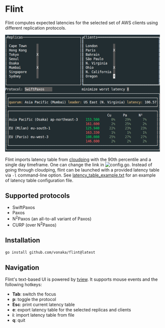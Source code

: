 # Flint

Flint computes expected latencies for the selected set of AWS clients using different replication protocols.

![Screenshot](flint.png)

Flint imports latency table from [cloudping](https://www.cloudping.co/grid/p_90/timeframe/1D)
with the 90th percentile and a single day timeframe. One can change the link in ![config.go](config.go).
Instead of going through cloudping, flint can be launched with a provided latency table via `-l`
command-line option. See [latency_table_example.txt][latency] for an example of latency table configuration file.

## Supported protocols

- SwiftPaxos
- Paxos
- N<sup>2</sup>Paxos (an all-to-all variant of Paxos)
- CURP (over N<sup>2</sup>Paxos)

## Installation

```bash
go install github.com/vonaka/flint@latest
```

## Navigation

Flint's text-based UI is powered by [tview](https://github.com/rivo/tview).
It supports mouse events and the following hotkeys:

- __Tab__: switch the focus
- __p__: toggle the protocol
- __Esc__: print current latency table
- __e__: export latency table for the selected replicas and clients
- __i__: import latency table from file
- __q__: quit

[latency]: latency_table_example.txt
